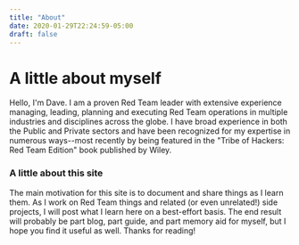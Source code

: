 ```yaml
---
title: "About"
date: 2020-01-29T22:24:59-05:00
draft: false
---
```

# A little about myself

Hello, I'm Dave. I am a proven Red Team leader with extensive experience managing, leading, planning and executing Red Team operations in multiple industries and disciplines across the globe. I have broad experience in both the Public and Private sectors and have been recognized for my expertise in numerous ways--most recently by being featured in the "Tribe of Hackers: Red Team Edition" book published by Wiley.

### A little about this site

The main motivation for this site is to document and share things as I learn them. As I work on Red Team things and related (or even unrelated!) side projects, I will post what I learn here on a best-effort basis. The end result will probably be part blog, part guide, and part memory aid for myself, but I hope you find it useful as well. Thanks for reading!
